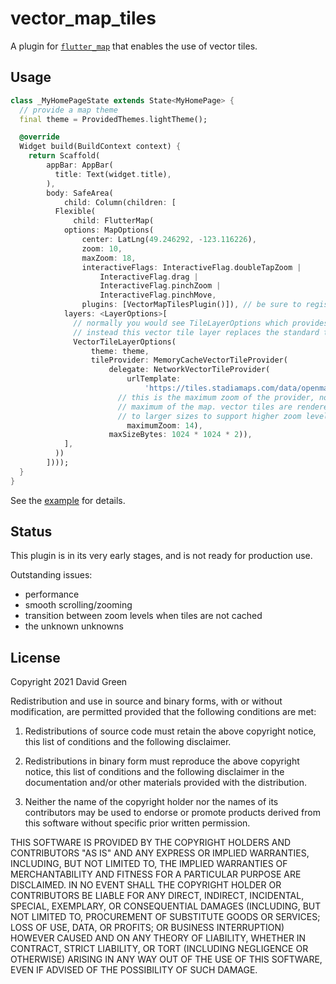 # vector_map_tiles

A plugin for [`flutter_map`](https://pub.dev/packages/flutter_map) that enables the use of vector tiles.

## Usage

```dart
class _MyHomePageState extends State<MyHomePage> {
  // provide a map theme
  final theme = ProvidedThemes.lightTheme();

  @override
  Widget build(BuildContext context) {
    return Scaffold(
        appBar: AppBar(
          title: Text(widget.title),
        ),
        body: SafeArea(
            child: Column(children: [
          Flexible(
              child: FlutterMap(
            options: MapOptions(
                center: LatLng(49.246292, -123.116226),
                zoom: 10,
                maxZoom: 18,
                interactiveFlags: InteractiveFlag.doubleTapZoom |
                    InteractiveFlag.drag |
                    InteractiveFlag.pinchZoom |
                    InteractiveFlag.pinchMove,
                plugins: [VectorMapTilesPlugin()]), // be sure to register the plugin
            layers: <LayerOptions>[
              // normally you would see TileLayerOptions which provides raster tiles
              // instead this vector tile layer replaces the standard tile layer
              VectorTileLayerOptions(
                  theme: theme,
                  tileProvider: MemoryCacheVectorTileProvider(
                      delegate: NetworkVectorTileProvider(
                          urlTemplate:
                              'https://tiles.stadiamaps.com/data/openmaptiles/{z}/{x}/{y}.pbf?api_key=$apiKey',
                        // this is the maximum zoom of the provider, not the
                        // maximum of the map. vector tiles are rendered
                        // to larger sizes to support higher zoom levels
                          maximumZoom: 14),
                      maxSizeBytes: 1024 * 1024 * 2)),
            ],
          ))
        ])));
  }
}
```

See the [example](example) for details.

## Status

This plugin is in its very early stages, and is not ready for production use.

Outstanding issues:

* performance
* smooth scrolling/zooming
* transition between zoom levels when tiles are not cached
* the unknown unknowns

## License

Copyright 2021 David Green

Redistribution and use in source and binary forms, with or without modification,
are permitted provided that the following conditions are met:

1. Redistributions of source code must retain the above copyright notice,
   this list of conditions and the following disclaimer.

2. Redistributions in binary form must reproduce the above copyright notice, 
   this list of conditions and the following disclaimer in the documentation
   and/or other materials provided with the distribution.

3. Neither the name of the copyright holder nor the names of its contributors
   may be used to endorse or promote products derived from this software without
   specific prior written permission.

THIS SOFTWARE IS PROVIDED BY THE COPYRIGHT HOLDERS AND CONTRIBUTORS "AS IS" AND ANY
EXPRESS OR IMPLIED WARRANTIES, INCLUDING, BUT NOT LIMITED TO, THE IMPLIED WARRANTIES
OF MERCHANTABILITY AND FITNESS FOR A PARTICULAR PURPOSE ARE DISCLAIMED. IN NO EVENT
SHALL THE COPYRIGHT HOLDER OR CONTRIBUTORS BE LIABLE FOR ANY DIRECT, INDIRECT,
INCIDENTAL, SPECIAL, EXEMPLARY, OR CONSEQUENTIAL DAMAGES (INCLUDING, BUT NOT LIMITED
TO, PROCUREMENT OF SUBSTITUTE GOODS OR SERVICES; LOSS OF USE, DATA, OR PROFITS; OR 
BUSINESS INTERRUPTION) HOWEVER CAUSED AND ON ANY THEORY OF LIABILITY, WHETHER IN CONTRACT, 
STRICT LIABILITY, OR TORT (INCLUDING NEGLIGENCE OR OTHERWISE) ARISING IN ANY WAY OUT
 OF THE USE OF THIS SOFTWARE, EVEN IF ADVISED OF THE POSSIBILITY OF SUCH DAMAGE.